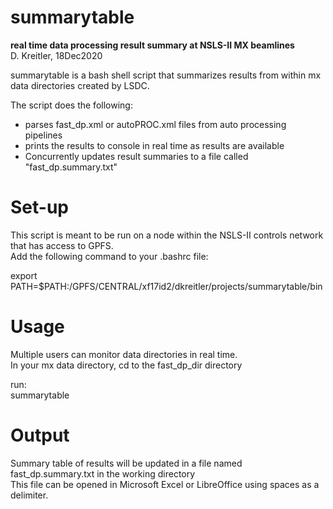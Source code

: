 # summarytable
**real time data processing result summary at NSLS-II MX beamlines**</br>
D. Kreitler, 18Dec2020

summarytable is a bash shell script that summarizes results from within mx data directories created by LSDC.

The script does the following:
* parses fast_dp.xml or autoPROC.xml files from auto processing pipelines
* prints the results to console in real time as results are available
* Concurrently updates result summaries to a file called "fast_dp.summary.txt"

# Set-up
This script is meant to be run on a node within the NSLS-II controls network that has access to GPFS.</br>
Add the following command to your .bashrc file:</br>

export PATH=$PATH:/GPFS/CENTRAL/xf17id2/dkreitler/projects/summarytable/bin</br>

# Usage
Multiple users can monitor data directories in real time.</br>
In your mx data directory, cd to the fast_dp_dir directory</br>

run:</br>
summarytable

# Output
Summary table of results will be updated in a file named fast_dp.summary.txt in the working directory</br>
This file can be opened in Microsoft Excel or LibreOffice using spaces as a delimiter.


